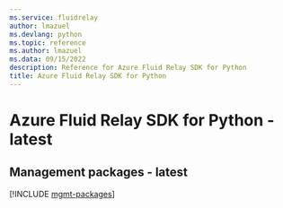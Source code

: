 ```yaml
---
ms.service: fluidrelay
author: lmazuel
ms.devlang: python
ms.topic: reference
ms.author: lmazuel
ms.data: 09/15/2022
description: Reference for Azure Fluid Relay SDK for Python
title: Azure Fluid Relay SDK for Python
---
```

# Azure Fluid Relay SDK for Python - latest

## Management packages - latest
[!INCLUDE [mgmt-packages](fluid-relay-mgmt-index.md)]
